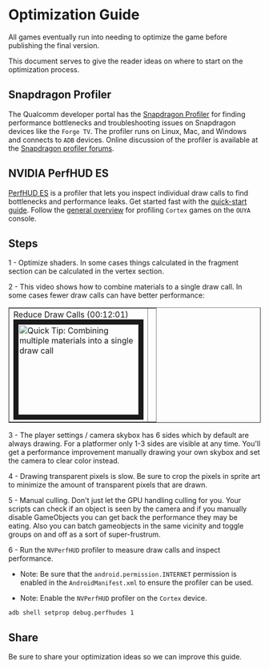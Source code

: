 # Optimization Guide #

All games eventually run into needing to optimize the game before publishing the final version.

This document serves to give the reader ideas on where to start on the optimization process.

## Snapdragon Profiler ##

The Qualcomm developer portal has the [Snapdragon Profiler](https://developer.qualcomm.com/software/snapdragon-profiler) for finding performance bottlenecks and troubleshooting issues on Snapdragon devices like the `Forge TV`. The profiler runs on Linux, Mac, and Windows and connects to `ADB` devices. Online discussion of the profiler is available at the [Snapdragon profiler forums](https://developer.qualcomm.com/forums/software/snapdragon-profiler).

## NVIDIA PerfHUD ES ##

[PerfHUD ES](https://developer.nvidia.com/nvidia-perfhud-es) is a profiler that lets you inspect individual draw calls to find bottlenecks and performance leaks.
Get started fast with the [quick-start guide](http://docs.nvidia.com/gameworks/index.html#developertools/mobile/perfhud_es/perfhud_quickstart_guide.htm). 
Follow the [general overview](http://error454.com/2013/11/14/profiling-ouya-tegra-3-games-using-nvidia-perfhud-es/) for profiling `Cortex` games on the `OUYA` console.

## Steps ##

1 - Optimize shaders. In some cases things calculated in the fragment section can be calculated in the vertex section.

2 - This video shows how to combine materials to a single draw call. In some cases fewer draw calls can have better performance:

<table border=1>

 <tr>
 <td>Reduce Draw Calls (00:12:01)<br/>
<a href="http://www.youtube.com/watch?feature=player_embedded&v=O3dbE2t8lPQ" target="_blank">
<img src="http://img.youtube.com/vi/O3dbE2t8lPQ/0.jpg" alt="Quick Tip: Combining multiple materials into a single draw call " width="240" height="180" border="10" /></a>
 </td>
  <td></td>
 </tr>

</table>

3 - The player settings / camera skybox has 6 sides which by default are always drawing. For a platformer only 1-3 sides are visible at any time. You'll get a performance improvement manually drawing your own skybox and set the camera to clear color instead.

4 - Drawing transparent pixels is slow. Be sure to crop the pixels in sprite art to minimize the amount of transparent pixels that are drawn.

5 - Manual culling. Don't just let the GPU handling culling for you. Your scripts can check if an object is seen by the camera and if you manually disable GameObjects you can get back the performance they may be eating. Also you can batch gameobjects in the same vicinity and toggle groups on and off as a sort of super-frustrum.

6 - Run the `NVPerfHUD` profiler to measure draw calls and inspect performance.

* Note: Be sure that the `android.permission.INTERNET` permission is enabled in the `AndroidManifest.xml` to ensure the profiler can be used.

* Note: Enable the `NVPerfHUD` profiler on the `Cortex` device.

```
adb shell setprop debug.perfhudes 1
```


## Share ##

Be sure to share your optimization ideas so we can improve this guide.
